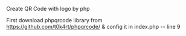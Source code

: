Create QR Code with logo by php

First download phpqrcode library from https://github.com/t0k4rt/phpqrcode/ & config it in index.php -- line 9

